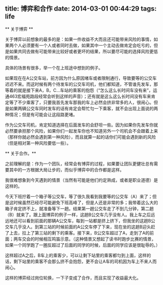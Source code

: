 title: 博弈和合作
date: 2014-03-01 00:44:29
tags: life
---

** 关于博弈 **

关于博弈以前想象的最多的是：如果一件收益不大而且还可能带来风险的事情，如果两个人必须要有一个人或者同时去做，如果其中一个主动去做肯定会吃亏的，但是如果共同去做有可能带来比较好或者更坏的结果，所以要尽可能的选择风险更低的情景。

具体的场景有很多，举一个在上班途中想到的例子。

如果现在在A公交车站，前方因为什么原因堵车或者限制通行，导致要等的公交车迟迟不来。而这时候有两个待发车的公交车司机，他们都知道，不管谁先发车，那等着的就是接下来A，B，C…车站的乘客的抱怨（“怎么这么长时间车没有来”，运通463宏福苑路段经常会听到这样的声音）；还有就是这么这么长时间没有车来肯定等了不少乘客了，只要我首先发车那我的车上必然会挤非常多的人，很闹心。但是如果两辆公交车同时发车的话有肯定会帮忙匀一下乘客，就不会出现上面说的两种情况；但是有可能会让这段路更堵。

作为公交车司机，肯定知道选择在后面发车的会舒坦一些。因为如果你先发车你就必然要承担那个风险，如果你们一起发车你也不知道另外一个司机会不会跟着上来（那样你就必然会遇到第一种风险），而且就算一起的话你们可能会遇到新的风险（但是相对第一种风险要低一些）。

** 关于合作。**

之前理解的是：作为一个团队，经常会有博弈的过程，如果要让团队更健壮总有需要其中的一方根据大局让步的，而似乎博弈中的合作都是这样。

我很难想象到今天遇到的情景（当然有可能是他们约定熟成，或者是职业道德）是这样的。

今天下班拧着一个箱子等公交车，等了很久我看到我要等的公交车（A）来了；但是这时候虽然已经尽可能避免下班高峰了，但是人还是非常的多；我带着这么大的箱子肯定挤不上，就准备等下一趟。结果第一趟公交车走了不到几分钟，第二趟（B）就来了。跟上面博弈的例子一样，这趟B公交车几乎没有人。我上车之后远远地还可以看到前面的那辆A公交车，每到一站都是挤上挤下，但我坐的这趟B公交车几乎没人。到第三站的时候前面的A公交车停了下来，现在坐的这趟B迎头赶了上去，拉上了第三站的剩下的乘客。接下来，B公交车超过了A，走到了A的前面；两车交会的时候相互鸣笛示意。（这种情景又想起了读书时跑步比赛的情景，如果一个同学跑了一圈反超过了后面的同学的时候，后面的同学应该是很耻辱的。）

这样超过A之后，B车上的乘客少，可以让剩下站里的乘客都匀到上面，这样的话，剩下站里的乘客不会那么挤不会抱怨，更不会让A车的司机因为车上不来人而闹心。

这样的博弈经过岗位轮换，一下子变成了合作，而且实现了收益最大化。




